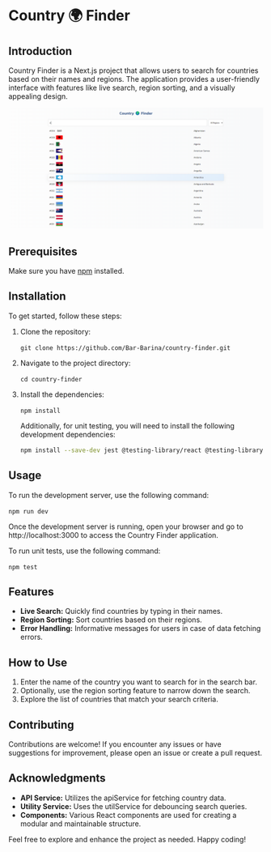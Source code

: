 # Country 🌍 Finder

## Introduction

Country Finder is a Next.js project that allows users to search for countries based on their names and regions. The application provides a user-friendly interface with features like live search, region sorting, and a visually appealing design.

![Country Finder Overview](./public/CountryFinderOverview.png)

## Prerequisites

Make sure you have [npm](https://www.npmjs.com/) installed.

## Installation

To get started, follow these steps:

1. Clone the repository:

   `git clone https://github.com/Bar-Barina/country-finder.git`

2. Navigate to the project directory:

   `cd country-finder`

3. Install the dependencies:

   `npm install`

   Additionally, for unit testing, you will need to install the following development dependencies:

   ```bash
   npm install --save-dev jest @testing-library/react @testing-library/jest-dom babel-jest @babel/preset-env @babel/preset-react jest-environment-jsdom
   ```

## Usage

To run the development server, use the following command:

`npm run dev`

Once the development server is running, open your browser and go to http://localhost:3000 to access the Country Finder application.

To run unit tests, use the following command:

`npm test`

## Features

- **Live Search:** Quickly find countries by typing in their names.
- **Region Sorting:** Sort countries based on their regions.
- **Error Handling:** Informative messages for users in case of data fetching errors.

## How to Use

1. Enter the name of the country you want to search for in the search bar.
2. Optionally, use the region sorting feature to narrow down the search.
3. Explore the list of countries that match your search criteria.

## Contributing

Contributions are welcome! If you encounter any issues or have suggestions for improvement, please open an issue or create a pull request.

## Acknowledgments

- **API Service:** Utilizes the apiService for fetching country data.
- **Utility Service:** Uses the utilService for debouncing search queries.
- **Components:** Various React components are used for creating a modular and maintainable structure.

Feel free to explore and enhance the project as needed. Happy coding!
